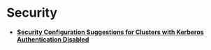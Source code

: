 # Security<a name="EN-US_TOPIC_0127570181"></a>

-   **[Security Configuration Suggestions for Clusters with Kerberos Authentication Disabled](security-configuration-suggestions-for-clusters-with-kerberos-authentication-disabled.md)**  


